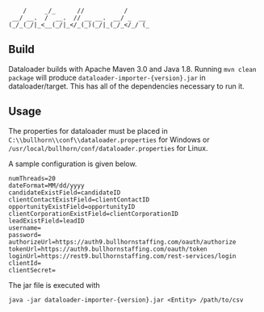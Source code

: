 ```
    /     _/_      //           /
 __/ __.  /  __.  // __ __.  __/ _  __
(_/_(_/|_<__(_/|_</_(_)(_/|_(_/_</_/ (_
```

## Build

Dataloader builds with Apache Maven 3.0 and Java 1.8. Running `mvn clean package`
will produce `dataloader-importer-{version}.jar` in dataloader/target.
This has all of the dependencies necessary to run it.

## Usage

The properties for dataloader must be placed in
`C:\\bullhorn\\conf\\dataloader.properties` for Windows or
`/usr/local/bullhorn/conf/dataloader.properties` for Linux.

A sample configuration is given below.

```
numThreads=20
dateFormat=MM/dd/yyyy
candidateExistField=candidateID
clientContactExistField=clientContactID
opportunityExistField=opportunityID
clientCorporationExistField=clientCorporationID
leadExistField=leadID
username=
password=
authorizeUrl=https://auth9.bullhornstaffing.com/oauth/authorize
tokenUrl=https://auth9.bullhornstaffing.com/oauth/token
loginUrl=https://rest9.bullhornstaffing.com/rest-services/login
clientId=
clientSecret=
```

The jar file is executed with

```java -jar dataloader-importer-{version}.jar <Entity> /path/to/csv```